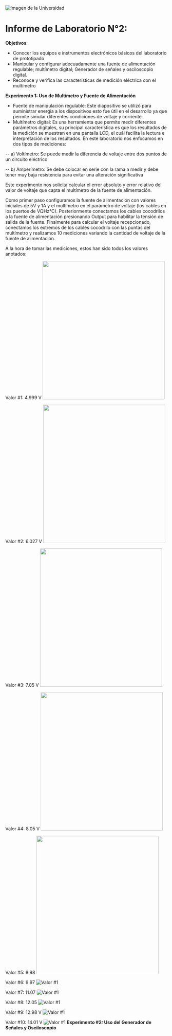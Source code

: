 ﻿
﻿![Imagen de la Universidad](https://github.com/sebastianfranco1342/FundamentosdeDisenoGrupo6/blob/main/Carpetas%20del%20Proyecto/Im%C3%A1genes/LogoUPCH.jpg?raw=true)
# Informe de Laboratorio N°2:

**Objetivos**:

 - Conocer los equipos e instrumentos electrónicos básicos del laboratorio de prototipado
 - Manipular y configurar adecuadamente una fuente de alimentación regulable; multímetro digital; Generador de señales y osciloscopio digital.
 - Reconoce y verifica las características de medición eléctrica con el multímetro

**Experimento 1: Uso de Multímetro y Fuente de Alimentación**

- Fuente de manipulación regulable: Este diapositivo se utilizó para suministrar energía a los dispositivos esto fue útil en el desarrollo ya que permite simular diferentes condiciones de voltaje y corriente.
- Multímetro digital: Es una herramienta que permite medir diferentes parámetros digitales, su principal característica es que los resultados de la medición se muestran en una pantalla LCD, el cuál facilita la lectura e interpretación de los resultados. En este laboratorio nos enfocamos en dos tipos de mediciones:

-- a) Voltímetro: Se puede medir la diferencia de voltaje entre dos puntos de un circuito eléctrico

-- b) Amperímetro: Se debe colocar en serie con la rama a medir y debe tener muy baja resistencia para evitar una alteración significativa

Este experimento nos solicita calcular el error absoluto y error relativo del valor de voltaje que capta el multímetro de la fuente de alimentación.

Como primer paso configuramos la fuente de alimentación con valores iniciales de 5V y 1A y el multímetro en el parámetro de voltaje (los cables en los puertos de VΩHz°C). Posteriormente conectamos los cables cocodrilos a la fuente de alimentación presionando Output para habilitar la tensión de salida de la fuente. Finalmente para calcular el voltaje recepcionado, conectamos los extremos de los cables cocodrilo con las puntas del multímetro y realizamos 10 mediciones variando la cantidad de voltaje de la fuente de alimentación.

A la hora de tomar las mediciones, estos han sido todos los valores anotados:

Valor #1: 4.999 V
<img src="https://github.com/sebastianfranco1342/FundamentosdeDisenoGrupo6/blob/main/Carpetas%20del%20Proyecto/Im%C3%A1genes/Lab2_Procedimiento5.1_Medida1.jpg?raw=true" width="380" height="430">

Valor #2: 6.027 V
<img src="https://github.com/sebastianfranco1342/FundamentosdeDisenoGrupo6/blob/main/Carpetas%20del%20Proyecto/Im%C3%A1genes/Lab2_Procedimiento5.1_Medida2.jpg?raw=true" width="380" height="430">

Valor #3: 7.05 V
<img src="https://github.com/sebastianfranco1342/FundamentosdeDisenoGrupo6/blob/main/Carpetas%20del%20Proyecto/Im%C3%A1genes/Lab2_Procedimiento5.1_Medida3.jpg?raw=true" width="380" height="430">

Valor #4: 8.05 V
<img src="https://github.com/sebastianfranco1342/FundamentosdeDisenoGrupo6/blob/main/Carpetas%20del%20Proyecto/Im%C3%A1genes/Lab2_Procedimiento5.1_Medida4.jpg?raw=true" width="380" height="430">

Valor #5: 8.98
<img src="https://github.com/sebastianfranco1342/FundamentosdeDisenoGrupo6/blob/main/Carpetas%20del%20Proyecto/Im%C3%A1genes/Lab2_Procedimiento5.1_Medida5.jpg?raw=true" width="380" height="430">

Valor #6: 9.97
![Valor #1](https://github.com/sebastianfranco1342/FundamentosdeDisenoGrupo6/blob/main/Carpetas%20del%20Proyecto/Im%C3%A1genes/Lab2_Procedimiento5.1_Medida6.jpg?raw=true)

Valor #7: 11.07
![Valor #1](https://github.com/sebastianfranco1342/FundamentosdeDisenoGrupo6/blob/main/Carpetas%20del%20Proyecto/Im%C3%A1genes/Lab2_Procedimiento5.1_Medida7.jpg?raw=true)

Valor #8: 12.05
![Valor #1](https://github.com/sebastianfranco1342/FundamentosdeDisenoGrupo6/blob/main/Carpetas%20del%20Proyecto/Im%C3%A1genes/Lab2_Procedimiento5.1_Medida8.jpg?raw=true)

Valor #9: 12.98 V
![Valor #1](https://github.com/sebastianfranco1342/FundamentosdeDisenoGrupo6/blob/main/Carpetas%20del%20Proyecto/Im%C3%A1genes/Lab2_Procedimiento5.1_Medida9.jpg?raw=true)

Valor #10: 14.01 V
![Valor #1](https://github.com/sebastianfranco1342/FundamentosdeDisenoGrupo6/blob/main/Carpetas%20del%20Proyecto/Im%C3%A1genes/Lab2_Procedimiento5.1_Medida10.jpg?raw=true)
**Experimento #2: Uso del Generador de Señales y Osciloscopio**
